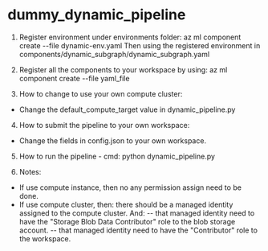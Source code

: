 # dummy_dynamic_pipeline
1. Register environment under environments folder:
   az ml component create --file dynamic-env.yaml
    Then using the registered environment in components/dynamic_subgraph/dynamic_subgraph.yaml

2. Register all the components to your workspace by using:
    az ml component create --file yaml_file

3. How to change to use your own compute cluster:
- Change the default_compute_target value in dynamic_pipeline.py

4. How to submit the pipeline to your own workspace:
- Change the fields in config.json to your own workspace.

5.  How to run the pipeline - cmd: python dynamic_pipeline.py

6. Notes:
- If use compute instance, then no any permission assign need to be done.
- If use compute cluster, then: there should be a managed identity assigned to the compute cluster. And:
-- that managed identity need to have the "Storage Blob Data Contributor" role to the blob storage account.
-- that managed identity need to have the "Contributor" role to the workspace.
